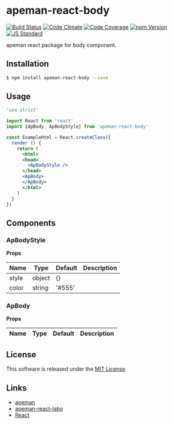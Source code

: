 apeman-react-body
==========

<!---
This file is generated by ape-tmpl. Do not update manually.
--->

<!-- Badge Start -->
<a name="badges"></a>

[![Build Status][bd_travis_shield_url]][bd_travis_url]
[![Code Climate][bd_codeclimate_shield_url]][bd_codeclimate_url]
[![Code Coverage][bd_codeclimate_coverage_shield_url]][bd_codeclimate_url]
[![npm Version][bd_npm_shield_url]][bd_npm_url]
[![JS Standard][bd_standard_shield_url]][bd_standard_url]

[bd_repo_url]: https://github.com/apeman-react-labo/apeman-react-body
[bd_travis_url]: http://travis-ci.org/apeman-react-labo/apeman-react-body
[bd_travis_shield_url]: http://img.shields.io/travis/apeman-react-labo/apeman-react-body.svg?style=flat
[bd_travis_com_url]: http://travis-ci.com/apeman-react-labo/apeman-react-body
[bd_travis_com_shield_url]: https://api.travis-ci.com/apeman-react-labo/apeman-react-body.svg?token=
[bd_license_url]: https://github.com/apeman-react-labo/apeman-react-body/blob/master/LICENSE
[bd_codeclimate_url]: http://codeclimate.com/github/apeman-react-labo/apeman-react-body
[bd_codeclimate_shield_url]: http://img.shields.io/codeclimate/github/apeman-react-labo/apeman-react-body.svg?style=flat
[bd_codeclimate_coverage_shield_url]: http://img.shields.io/codeclimate/coverage/github/apeman-react-labo/apeman-react-body.svg?style=flat
[bd_gemnasium_url]: https://gemnasium.com/apeman-react-labo/apeman-react-body
[bd_gemnasium_shield_url]: https://gemnasium.com/apeman-react-labo/apeman-react-body.svg
[bd_npm_url]: http://www.npmjs.org/package/apeman-react-body
[bd_npm_shield_url]: http://img.shields.io/npm/v/apeman-react-body.svg?style=flat
[bd_standard_url]: http://standardjs.com/
[bd_standard_shield_url]: https://img.shields.io/badge/code%20style-standard-brightgreen.svg

<!-- Badge End -->


<!-- Description Start -->
<a name="description"></a>

apeman react package for body component.

<!-- Description End -->


<!-- Overview Start -->
<a name="overview"></a>



<!-- Overview End -->


<!-- Sections Start -->
<a name="sections"></a>

<!-- Section from "doc/guides/01.Installation.md.hbs" Start -->

<a name="section-doc-guides-01-installation-md"></a>

Installation
-----

```bash
$ npm install apeman-react-body --save
```


<!-- Section from "doc/guides/01.Installation.md.hbs" End -->

<!-- Section from "doc/guides/02.Usage.md.hbs" Start -->

<a name="section-doc-guides-02-usage-md"></a>

Usage
---------

```jsx
'use strict'

import React from 'react'
import {ApBody, ApBodyStyle} from 'apeman-react-body'

const ExampleHtml = React.createClass({
  render () {
    return (
      <html>
      <head>
        <ApBodyStyle />
      </head>
      <ApBody>
      </ApBody>
      </html>
    )
  }
})

```



<!-- Section from "doc/guides/02.Usage.md.hbs" End -->

<!-- Section from "doc/guides/04.Components.md.hbs" Start -->

<a name="section-doc-guides-04-components-md"></a>

Components
-----


### ApBodyStyle

**Props**

| Name | Type | Default | Description |
| ---- | ---- | ------- | ----------- |
| style | object | {} | |  |
| color | string | &#x27;#555&#x27; | |  |

### ApBody

**Props**

| Name | Type | Default | Description |
| ---- | ---- | ------- | ----------- |


<!-- Section from "doc/guides/04.Components.md.hbs" End -->


<!-- Sections Start -->


<!-- LICENSE Start -->
<a name="license"></a>

License
-------
This software is released under the [MIT License](https://github.com/apeman-react-labo/apeman-react-body/blob/master/LICENSE).

<!-- LICENSE End -->


<!-- Links Start -->
<a name="links"></a>

Links
------

+ [apeman][apeman_url]
+ [apeman-react-labo][apeman_react_labo_url]
+ [React][react_url]

[apeman_url]: https://github.com/apeman-labo/apeman
[apeman_react_labo_url]: https://github.com/apeman-react-labo
[react_url]: https://facebook.github.io/react/

<!-- Links End -->
